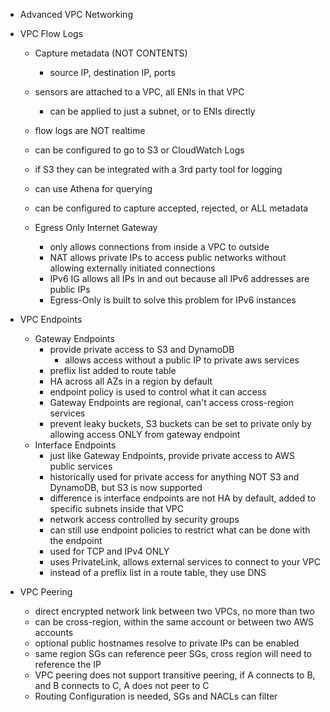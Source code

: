 - Advanced VPC Networking

- VPC Flow Logs
    - Capture metadata (NOT CONTENTS)
        - source IP, destination IP, ports
    - sensors are attached to a VPC, all ENIs in that VPC
        - can be applied to just a subnet, or to ENIs directly
    - flow logs are NOT realtime
    - can be configured to go to S3 or CloudWatch Logs
    - if S3 they can be integrated with a 3rd party tool for logging
    - can use Athena for querying
    - can be configured to capture accepted, rejected, or ALL metadata
  
  - Egress Only Internet Gateway
    - only allows connections from inside a VPC to outside
    - NAT allows private IPs to access public networks without allowing externally initiated connections
    - IPv6 IG allows all IPs in and out because all IPv6 addresses are public IPs
    - Egress-Only is built to solve this problem for IPv6 instances

- VPC Endpoints
    - Gateway Endpoints
        - provide private access to S3 and DynamoDB
            - allows access without a public IP to private aws services
        - preflix list added to route table
        - HA across all AZs in a region by default
        - endpoint policy is used to control what it can access
        - Gateway Endpoints are regional, can't access cross-region services
        - prevent leaky buckets, S3 buckets can be set to private only by allowing access ONLY from gateway endpoint
    - Interface Endpoints
        - just like Gateway Endpoints, provide private access to AWS public services
        - historically used for private access for anything NOT S3 and DynamoDB, but S3 is now supported
        - difference is interface endpoints are not HA by default, added to specific subnets inside that VPC
        - network access controlled by security groups
        - can still use endpoint policies to restrict what can be done with the endpoint
        - used for TCP and IPv4 ONLY
        - uses PrivateLink, allows external services to connect to your VPC
        - instead of a preflix list in a route table, they use DNS

- VPC Peering
    - direct encrypted network link between two VPCs, no more than two
    - can be cross-region, within the same account or between two AWS accounts
    - optional public hostnames resolve to private IPs can be enabled
    - same region SGs can reference peer SGs, cross region will need to reference the IP
    - VPC peering does not support transitive peering, if A connects to B, and B connects to C, A does not peer to C
    - Routing Configuration is needed, SGs and NACLs can filter

